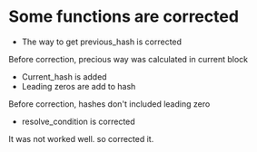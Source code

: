 # Some functions are corrected

- The way to get previous_hash is corrected 

Before correction, precious way was calculated in current block

- Current_hash is added
- Leading zeros are add to hash

Before correction, hashes don't included leading zero

- resolve_condition is corrected

It was not worked well. so corrected it.